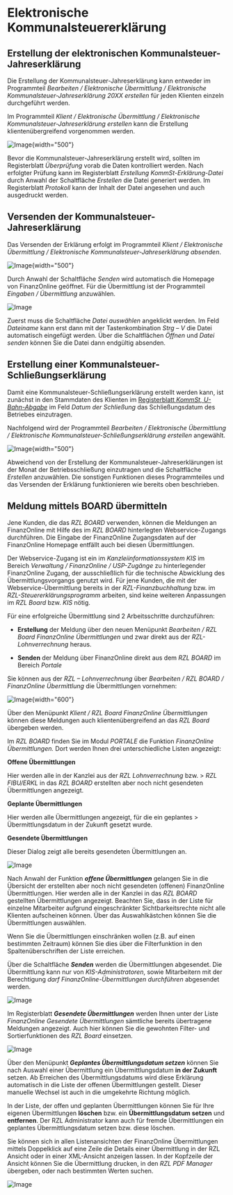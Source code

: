 # Elektronische Kommunalsteuererklärung

## Erstellung der elektronischen Kommunalsteuer-Jahreserklärung

Die Erstellung der Kommunalsteuer-Jahreserklärung kann entweder im Programmteil *Bearbeiten / Elektronische Übermittlung / Elektronische Kommunalsteuer-Jahreserklärung 20XX erstellen* für jeden Klienten einzeln durchgeführt werden.

Im Programmteil *Klient / Elektronische Übermittlung / Elektronische Kommunalsteuer-Jahreserklärung erstellen* kann die Erstellung klientenübergreifend vorgenommen werden.

![Image](<img/image324.png>){width="500"}

Bevor die Kommunalsteuer-Jahreserklärung erstellt wird, sollten im Registerblatt *Überprüfung* vorab die Daten kontrolliert werden. Nach erfolgter Prüfung kann im Registerblatt *Erstellung KommSt-Erklärung-Datei* durch Anwahl der Schaltfläche *Erstellen* die Datei generiert werden. Im Registerblatt *Protokoll* kann der Inhalt der Datei angesehen und auch ausgedruckt werden.

## Versenden der Kommunalsteuer-Jahreserklärung

Das Versenden der Erklärung erfolgt im Programmteil *Klient / Elektronische Übermittlung / Elektronische Kommunalsteuer-Jahreserklärung absenden*.

![Image](<img/image325.png>){width="500"}

Durch Anwahl der Schaltfläche *Senden* wird automatisch die Homepage von FinanzOnline geöffnet. Für die Übermittlung ist der Programmteil *Eingaben / Übermittlung* anzuwählen.

![Image](<img/image326.png>)

Zuerst muss die Schaltfläche *Datei auswählen* angeklickt werden. Im Feld *Dateiname* kann erst dann mit der Tastenkombination *Strg – V* die Datei automatisch eingefügt werden. Über die Schaltflächen *Öffnen* und *Datei senden* können Sie die Datei dann endgültig absenden.

## Erstellung einer Kommunalsteuer-Schließungserklärung

Damit eine Kommunalsteuer-Schließungserklärung erstellt werden kann, ist zunächst in den Stammdaten des Klienten im [Registerblatt *KommSt, U-Bahn-Abgabe*](../LOHN/Klientenstammdaten/Stammdaten%20Klient/KommSt,%20U-Bahn.md) im Feld *Datum der Schließung* das Schließungsdatum des Betriebes einzutragen.

Nachfolgend wird der Programmteil *Bearbeiten / Elektronische Übermittlung / Elektronische Kommunalsteuer-Schließungserklärung erstellen* angewählt.

![Image](<img/image327.png>){width="500"}

Abweichend von der Erstellung der Kommunalsteuer-Jahreserklärungen ist der Monat der Betriebsschließung einzutragen und die Schaltfläche *Erstellen* anzuwählen. Die sonstigen Funktionen dieses Programmteiles und das Versenden der Erklärung funktionieren wie bereits oben beschrieben.

## Meldung mittels BOARD übermitteln

Jene Kunden, die das *RZL BOARD* verwenden, können die Meldungen an FinanzOnline mit Hilfe des im *RZL BOARD* hinterlegten Webservice-Zugangs durchführen. Die Eingabe der FinanzOnline Zugangsdaten auf der FinanzOnline Homepage entfällt auch bei diesen Übermittlungen.

Der Webservice-Zugang ist ein im *Kanzleiinformationssystem KIS* im Bereich *Verwaltung / FinanzOnline / USP-Zugänge* zu hinterlegender FinanzOnline Zugang, der ausschließlich für die technische Abwicklung des Übermittlungsvorgangs genutzt wird. Für jene Kunden, die mit der Webservice-Übermittlung bereits in der *RZL-Finanzbuchhaltung* bzw. im *RZL-Steuererklärungsprogramm* arbeiten, sind keine weiteren Anpassungen im *RZL Board* bzw. *KIS* nötig.

Für eine erfolgreiche Übermittlung sind 2 Arbeitsschritte durchzuführen:

- **Erstellung** der Meldung über den neuen Menüpunkt *Bearbeiten / RZL   Board FinanzOnline Übermittlungen* und zwar direkt aus der   *RZL-Lohnverrechnung* heraus.

- **Senden** der Meldung über FinanzOnline direkt aus dem *RZL BOARD* im   Bereich *Portale*

Sie können aus der *RZL – Lohnverrechnung* über *Bearbeiten / RZL BOARD / FinanzOnline Übermittlung* die Übermittlungen vornehmen:

![Image](<img/image328.png>){width="600"}

Über den Menüpunkt *Klient / RZL Board FinanzOnline* *Übermittlungen* können diese Meldungen auch klientenübergreifend an das *RZL Board* übergeben werden.

Im *RZL BOARD* finden Sie im Modul *PORTALE* die Funktion *FinanzOnline Übermittlungen.* Dort werden Ihnen drei unterschiedliche Listen angezeigt:

**Offene Übermittlungen**

Hier werden alle in der Kanzlei aus der *RZL Lohnverrechnung* bzw. > *RZL FIBU/ERKL* in das *RZL BOARD* erstellten aber noch nicht gesendeten Übermittlungen angezeigt.

**Geplante Übermittlungen**

Hier werden alle Übermittlungen angezeigt, für die ein geplantes > Übermittlungsdatum in der Zukunft gesetzt wurde.

**Gesendete Übermittlungen**

Dieser Dialog zeigt alle bereits gesendeten Übermittlungen an.

![Image](<img/image329.png>)

Nach Anwahl der Funktion ***offene Übermittlungen*** gelangen Sie in die Übersicht der erstellten aber noch nicht gesendeten (offenen) FinanzOnline Übermittlungen. Hier werden alle in der Kanzlei in das *RZL BOARD* gestellten Übermittlungen angezeigt. Beachten Sie, dass in der Liste für einzelne Mitarbeiter aufgrund eingeschränkter Sichtbarkeitsrechte nicht alle Klienten aufscheinen können. Über das Auswahlkästchen können Sie die Übermittlungen auswählen.

Wenn Sie die Übermittlungen einschränken wollen (z.B. auf einen bestimmten Zeitraum) können Sie dies über die Filterfunktion in den Spaltenüberschriften der Liste erreichen.

Über die Schaltfläche ***Senden*** werden die Übermittlungen abgesendet. Die Übermittlung kann nur von *KIS-Administratoren*, sowie Mitarbeitern mit der Berechtigung *darf FinanzOnline-Übermittlungen durchführen* abgesendet werden.

![Image](<img/image330.png>)

Im Registerblatt ***Gesendete Übermittlungen*** werden Ihnen unter der Liste *FinanzOnline Gesendete Übermittlungen* sämtliche bereits übertragene Meldungen angezeigt. Auch hier können Sie die gewohnten Filter- und Sortierfunktionen des *RZL Board* einsetzen.

![Image](<img/image331.png>)

Über den Menüpunkt ***Geplantes Übermittlungsdatum setzen*** können Sie nach Auswahl einer Übermittlung ein Übermittlungsdatum **in der Zukunft** setzen. Ab Erreichen des Übermittlungsdatums wird diese Erklärung automatisch in die Liste der offenen Übermittlungen gestellt. Dieser manuelle Wechsel ist auch in die umgekehrte Richtung möglich.

In der Liste, der offen und geplanten Übermittlungen können Sie für Ihre eigenen Übermittlungen **löschen** bzw. ein **Übermittlungsdatum setzen** und **entfernen**. Der RZL Administrator kann auch für fremde Übermittlungen ein geplantes Übermittlungsdatum setzen bzw. diese löschen.

Sie können sich in allen Listenansichten der FinanzOnline Übermittlungen mittels Doppelklick auf eine Zeile die Details einer Übermittlung in der RZL Ansicht oder in einer XML-Ansicht anzeigen lassen. In der Kopfzeile der Ansicht können Sie die Übermittlung drucken, in den *RZL PDF Manager* übergeben, oder nach bestimmten Werten suchen.

![Image](<img/image332.png>)